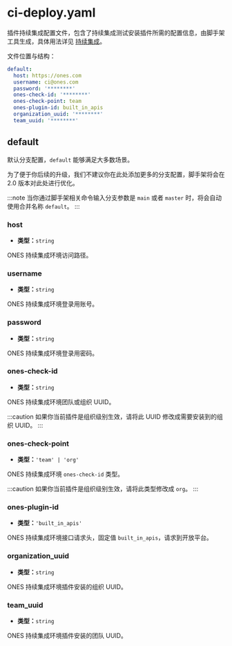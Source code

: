 # ci-deploy.yaml

插件持续集成配置文件，包含了持续集成测试安装插件所需的配置信息，由脚手架工具生成，具体用法详见 [持续集成](../../guide/deploy.mdx)。

文件位置与结构：

```yaml title="/config/ci-deploy.yaml"
default:
  host: https://ones.com
  username: ci@ones.com
  password: '********'
  ones-check-id: '********'
  ones-check-point: team
  ones-plugin-id: built_in_apis
  organization_uuid: '********'
  team_uuid: '********'
```

## default

默认分支配置，`default` 能够满足大多数场景。

为了便于你后续的升级，我们不建议你在此处添加更多的分支配置，脚手架将会在 2.0 版本对此处进行优化。

:::note
当你通过脚手架相关命令输入分支参数是 `main` 或者 `master` 时，将会自动使用合并名称 `default`。
:::

### host

- **类型：**`string`

ONES 持续集成环境访问路径。

### username

- **类型：**`string`

ONES 持续集成环境登录用账号。

### password

- **类型：**`string`

ONES 持续集成环境登录用密码。

### ones-check-id

- **类型：**`string`

ONES 持续集成环境团队或组织 UUID。

:::caution
如果你当前插件是组织级别生效，请将此 UUID 修改成需要安装到的组织 UUID。
:::

### ones-check-point

- **类型：**`'team' | 'org'`

ONES 持续集成环境 `ones-check-id` 类型。

:::caution
如果你当前插件是组织级别生效，请将此类型修改成 `org`。
:::

### ones-plugin-id

- **类型：**`'built_in_apis'`

ONES 持续集成环境接口请求头，固定值 `built_in_apis`，请求到开放平台。

### organization_uuid

- **类型：**`string`

ONES 持续集成环境插件安装的组织 UUID。

### team_uuid

- **类型：**`string`

ONES 持续集成环境插件安装的团队 UUID。
